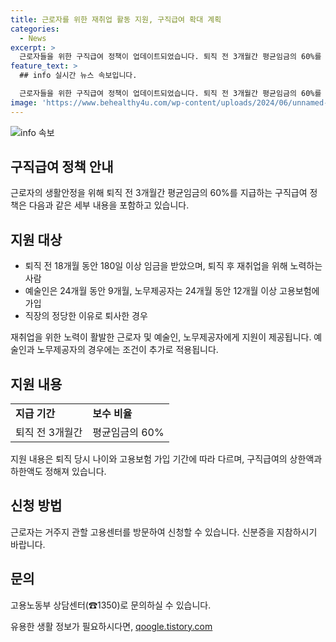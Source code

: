 ```yaml
---
title: 근로자를 위한 재취업 활동 지원, 구직급여 확대 계획
categories:
  - News
excerpt: >
  근로자들을 위한 구직급여 정책이 업데이트되었습니다. 퇴직 전 3개월간 평균임금의 60%를 받을 수 있으며, 이에 대한 자격 요건과 구체적인 내용이 공개되었습니다. 임금에 따라 120~270일간 지급되며, 예술인과 노무제공자의 경우에는 특별한 산정기준이 적용됩니다. 구직급여 신청은 거주지 관할 고용센터를 방문하거나 고용노동부 상담센터로 문의할 수 있습니다. 이 정책은 공공누리 제4유형에 따라 자유롭게 이용 가능하며, 출처를 명시하는 것이 중요합니다.
feature_text: >
  ## info 실시간 뉴스 속보입니다.

  근로자들을 위한 구직급여 정책이 업데이트되었습니다. 퇴직 전 3개월간 평균임금의 60%를 받을 수 있으며, 이에 대한 자격 요건과 구체적인 내용이 공개되었습니다. 임금에 따라 120~270일간 지급되며, 예술인과 노무제공자의 경우에는 특별한 산정기준이 적용됩니다. 구직급여 신청은 거주지 관할 고용센터를 방문하거나 고용노동부 상담센터로 문의할 수 있습니다. 이 정책은 공공누리 제4유형에 따라 자유롭게 이용 가능하며, 출처를 명시하는 것이 중요합니다.
image: 'https://www.behealthy4u.com/wp-content/uploads/2024/06/unnamed-file.png'
---
```


<p><img src="https://www.behealthy4u.com/wp-content/uploads/2024/06/unnamed-file.png" alt="info 속보" /></p>

<h2 data-ke-size="size26">구직급여 정책 안내</h2>

<p>근로자의 생활안정을 위해 퇴직 전 3개월간 평균임금의 60%를 지급하는 구직급여 정책은 다음과 같은 세부 내용을 포함하고 있습니다.</p>

<h2 data-ke-size="size24">지원 대상</h2>

<ul>
    <li>퇴직 전 18개월 동안 180일 이상 임금을 받았으며, 퇴직 후 재취업을 위해 노력하는 사람</li>
    <li>예술인은 24개월 동안 9개월, 노무제공자는 24개월 동안 12개월 이상 고용보험에 가입</li>
    <li>직장의 정당한 이유로 퇴사한 경우</li>
</ul>

<p>재취업을 위한 노력이 활발한 근로자 및 예술인, 노무제공자에게 지원이 제공됩니다. 예술인과 노무제공자의 경우에는 조건이 추가로 적용됩니다.</p>

<h2 data-ke-size="size24">지원 내용</h2>

<table>
    <tr>
        <td><b>지급 기간</b></td>
        <td><b>보수 비율</b></td>
    </tr>
    <tr>
        <td>퇴직 전 3개월간</td>
        <td>평균임금의 60%</td>
    </tr>
</table>

<p>지원 내용은 퇴직 당시 나이와 고용보험 가입 기간에 따라 다르며, 구직급여의 상한액과 하한액도 정해져 있습니다. </p>

<h2 data-ke-size="size24">신청 방법</h2>

<p>근로자는 거주지 관할 고용센터를 방문하여 신청할 수 있습니다. 신분증을 지참하시기 바랍니다.</p>

<h2 data-ke-size="size24">문의</h2>

<p>고용노동부 상담센터(☎1350)로 문의하실 수 있습니다.</p>
유용한 생활 정보가 필요하시다면, <a href="https://qoogle.tistory.com" rel="dofollow">qoogle.tistory.com</a>


